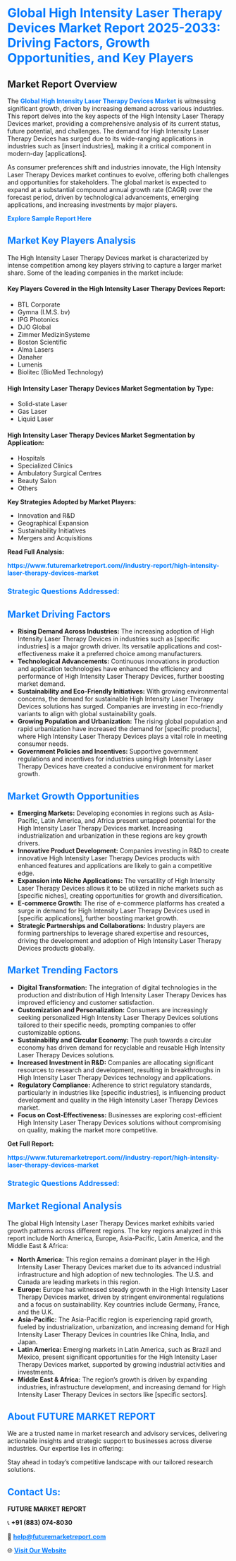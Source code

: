 <h1 style="color: #007BFF;">Global High Intensity Laser Therapy Devices Market Report 2025-2033: Driving Factors, Growth Opportunities, and Key Players</h1>

<section id="overview">
<h2>Market Report Overview</h2>
<p>The <a href="https://www.futuremarketreport.com//industry-report/high-intensity-laser-therapy-devices-market" style="color: #007BFF; text-decoration: none;"><strong>Global High Intensity Laser Therapy Devices Market</strong></a> is witnessing significant growth, driven by increasing demand across various industries. This report delves into the key aspects of the High Intensity Laser Therapy Devices market, providing a comprehensive analysis of its current status, future potential, and challenges. The demand for High Intensity Laser Therapy Devices has surged due to its wide-ranging applications in industries such as [insert industries], making it a critical component in modern-day [applications].</p>
<p>As consumer preferences shift and industries innovate, the High Intensity Laser Therapy Devices market continues to evolve, offering both challenges and opportunities for stakeholders. The global market is expected to expand at a substantial compound annual growth rate (CAGR) over the forecast period, driven by technological advancements, emerging applications, and increasing investments by major players.</p>
</section>

<section id="overview">
<p><a href="https://www.futuremarketreport.com//request-sample/reportId=78065" style="color: #007BFF; text-decoration: none;"><strong>Explore Sample Report Here</strong></a></p>
</section>

<section id="key-players">
<h2 style="color: #007BFF;">Market Key Players Analysis</h2>
<p>The High Intensity Laser Therapy Devices market is characterized by intense competition among key players striving to capture a larger market share. Some of the leading companies in the market include:</p>
<h4>Key Players Covered in the High Intensity Laser Therapy Devices Report:</h4>
<ul><li>BTL Corporate</li><li>Gymna (I.M.S. bv)</li><li>IPG Photonics</li><li>DJO Global</li><li>Zimmer MedizinSysteme</li><li>Boston Scientific</li><li>Alma Lasers</li><li>Danaher</li><li>Lumenis</li><li>Biolitec (BioMed Technology)</li></ul>
<h4>High Intensity Laser Therapy Devices Market Segmentation by Type:</h4>
<ul><li>Solid-state Laser</li><li>Gas Laser</li><li>Liquid Laser</li></ul>

<h4>High Intensity Laser Therapy Devices Market Segmentation by Application:</h4>
<ul><li>Hospitals</li><li>Specialized Clinics</li><li>Ambulatory Surgical Centres</li><li>Beauty Salon</li><li>Others</li></ul>
<p><strong>Key Strategies Adopted by Market Players:</strong></p>
<ul>
<li>Innovation and R&D</li>
<li>Geographical Expansion</li>
<li>Sustainability Initiatives</li>
<li>Mergers and Acquisitions</li>
</ul>
</section>

<section>
<p><strong>Read Full Analysis: </strong></p><a href="https://www.futuremarketreport.com//industry-report/high-intensity-laser-therapy-devices-market" style="color: #007BFF; text-decoration: none;"><strong>https://www.futuremarketreport.com//industry-report/high-intensity-laser-therapy-devices-market</strong></a>
<h3 style="color: #007BFF;">Strategic Questions Addressed:</h3>
</section>

<section id="driving-factors">
<h2 style="color: #007BFF;">Market Driving Factors</h2>
<ul>
<li><strong>Rising Demand Across Industries:</strong> The increasing adoption of High Intensity Laser Therapy Devices in industries such as [specific industries] is a major growth driver. Its versatile applications and cost-effectiveness make it a preferred choice among manufacturers.</li>
<li><strong>Technological Advancements:</strong> Continuous innovations in production and application technologies have enhanced the efficiency and performance of High Intensity Laser Therapy Devices, further boosting market demand.</li>
<li><strong>Sustainability and Eco-Friendly Initiatives:</strong> With growing environmental concerns, the demand for sustainable High Intensity Laser Therapy Devices solutions has surged. Companies are investing in eco-friendly variants to align with global sustainability goals.</li>
<li><strong>Growing Population and Urbanization:</strong> The rising global population and rapid urbanization have increased the demand for [specific products], where High Intensity Laser Therapy Devices plays a vital role in meeting consumer needs.</li>
<li><strong>Government Policies and Incentives:</strong> Supportive government regulations and incentives for industries using High Intensity Laser Therapy Devices have created a conducive environment for market growth.</li>
</ul>
</section>

<section id="growth-opportunities">
<h2 style="color: #007BFF;">Market Growth Opportunities</h2>
<ul>
<li><strong>Emerging Markets:</strong> Developing economies in regions such as Asia-Pacific, Latin America, and Africa present untapped potential for the High Intensity Laser Therapy Devices market. Increasing industrialization and urbanization in these regions are key growth drivers.</li>
<li><strong>Innovative Product Development:</strong> Companies investing in R&D to create innovative High Intensity Laser Therapy Devices products with enhanced features and applications are likely to gain a competitive edge.</li>
<li><strong>Expansion into Niche Applications:</strong> The versatility of High Intensity Laser Therapy Devices allows it to be utilized in niche markets such as [specific niches], creating opportunities for growth and diversification.</li>
<li><strong>E-commerce Growth:</strong> The rise of e-commerce platforms has created a surge in demand for High Intensity Laser Therapy Devices used in [specific applications], further boosting market growth.</li>
<li><strong>Strategic Partnerships and Collaborations:</strong> Industry players are forming partnerships to leverage shared expertise and resources, driving the development and adoption of High Intensity Laser Therapy Devices products globally.</li>
</ul>
</section>

<section id="trending-factors">
<h2 style="color: #007BFF;">Market Trending Factors</h2>
<ul>
<li><strong>Digital Transformation:</strong> The integration of digital technologies in the production and distribution of High Intensity Laser Therapy Devices has improved efficiency and customer satisfaction.</li>
<li><strong>Customization and Personalization:</strong> Consumers are increasingly seeking personalized High Intensity Laser Therapy Devices solutions tailored to their specific needs, prompting companies to offer customizable options.</li>
<li><strong>Sustainability and Circular Economy:</strong> The push towards a circular economy has driven demand for recyclable and reusable High Intensity Laser Therapy Devices solutions.</li>
<li><strong>Increased Investment in R&D:</strong> Companies are allocating significant resources to research and development, resulting in breakthroughs in High Intensity Laser Therapy Devices technology and applications.</li>
<li><strong>Regulatory Compliance:</strong> Adherence to strict regulatory standards, particularly in industries like [specific industries], is influencing product development and quality in the High Intensity Laser Therapy Devices market.</li>
<li><strong>Focus on Cost-Effectiveness:</strong> Businesses are exploring cost-efficient High Intensity Laser Therapy Devices solutions without compromising on quality, making the market more competitive.</li>
</ul>
</section>

<section>
<p><strong>Get Full Report: </strong></p><a href="https://www.futuremarketreport.com//industry-report/high-intensity-laser-therapy-devices-market" style="color: #007BFF; text-decoration: none;"><strong>https://www.futuremarketreport.com//industry-report/high-intensity-laser-therapy-devices-market</strong></a>
<h3 style="color: #007BFF;">Strategic Questions Addressed:</h3>
</section>


<section id="regional-analysis">
<h2 style="color: #007BFF;">Market Regional Analysis</h2>
<p>The global High Intensity Laser Therapy Devices market exhibits varied growth patterns across different regions. The key regions analyzed in this report include North America, Europe, Asia-Pacific, Latin America, and the Middle East & Africa:</p>
<ul>
<li><strong>North America:</strong> This region remains a dominant player in the High Intensity Laser Therapy Devices market due to its advanced industrial infrastructure and high adoption of new technologies. The U.S. and Canada are leading markets in this region.</li>
<li><strong>Europe:</strong> Europe has witnessed steady growth in the High Intensity Laser Therapy Devices market, driven by stringent environmental regulations and a focus on sustainability. Key countries include Germany, France, and the U.K.</li>
<li><strong>Asia-Pacific:</strong> The Asia-Pacific region is experiencing rapid growth, fueled by industrialization, urbanization, and increasing demand for High Intensity Laser Therapy Devices in countries like China, India, and Japan.</li>
<li><strong>Latin America:</strong> Emerging markets in Latin America, such as Brazil and Mexico, present significant opportunities for the High Intensity Laser Therapy Devices market, supported by growing industrial activities and investments.</li>
<li><strong>Middle East & Africa:</strong> The region’s growth is driven by expanding industries, infrastructure development, and increasing demand for High Intensity Laser Therapy Devices in sectors like [specific sectors].</li>
</ul>
</section>

<footer>
<h2 style="color: #007BFF;">About FUTURE MARKET REPORT</h2>
<p>We are a trusted name in market research and advisory services, delivering actionable insights and strategic support to businesses across diverse industries. Our expertise lies in offering:</p>

<p>Stay ahead in today’s competitive landscape with our tailored research solutions.</p>

<h2 style="color: #007BFF;">Contact Us:</h2>
<p><strong>FUTURE MARKET REPORT</strong></p>
<p>📞 <strong>+91 (883) 074-8030</strong></p>
<p>📧 <strong><a href="mailto:help@futuremarketreport.com" style="color: #007BFF;">help@futuremarketreport.com</a></strong></p>
<p>🌐 <strong><a href="https://www.futuremarketreport.com/" style="color: #007BFF;">Visit Our Website</a></strong></p>
</footer>